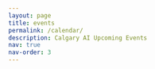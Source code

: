```yaml
---
layout: page
title: events
permalink: /calendar/
description: Calgary AI Upcoming Events
nav: true
nav-order: 3
---
```

<!-- <script src="https://cdn.jsdelivr.net/npm/@fullcalendar/core@5/main.min.js" referrerpolicy="no-referrer"></script>
<script src="https://cdn.jsdelivr.net/npm/@fullcalendar/daygrid@5/main.js" referrerpolicy="no-referrer"></script>
<script src="https://cdn.jsdelivr.net/npm/@fullcalendar/icalendar@5/main.js" referrerpolicy="no-referrer"></script>
<script src="https://cdn.jsdelivr.net/npm/@fullcalendar/interaction@5/main.js" referrerpolicy="no-referrer"></script> -->
<!-- <script src="https://cdn.jsdelivr.net/npm/fullcalendar@5/main.min.js"></script>
<link rel="stylesheet" href="https://cdn.jsdelivr.net/npm/fullcalendar@5.10.2/main.min.css"> -->

<link href="https://cdn.jsdelivr.net/npm/fullcalendar@5.5.1/main.min.css" rel="stylesheet" />
<script src="https://cdnjs.cloudflare.com/ajax/libs/ical.js/1.5.0/ical.min.js" integrity="sha512-0izBc1upGYnrS1u1MX7QR+sjFIxZWxLVdNI7cUoHHCutDr5ENjuQRZuS+v+3NFNGfwHSrPoHzBzED0rV651tGw==" crossorigin="anonymous" referrerpolicy="no-referrer"></script>
<script src="https://cdn.jsdelivr.net/npm/fullcalendar@5.5.1/main.min.js"></script>
<script src="https://cdn.jsdelivr.net/npm/fullcalendar@5.5.1/locales-all.min.js"></script>
<script src="https://cdn.jsdelivr.net/npm/@fullcalendar/icalendar@5.5.1/main.global.min.js"></script>

<script>
document.addEventListener("DOMContentLoaded", function () {
  var calendarEl = document.getElementById("calendar");

  var calendar = new FullCalendar.Calendar(calendarEl, {
    initialView: "dayGridMonth",
    headerToolbar: {
      left: "prev,next today",
      center: "title",
      right: "dayGridMonth,timeGridWeek,timeGridDay",
    },
    // plugins: [DayGridPlugin, iCalendarPlugin],
    events: {
      url: "https://calendar.google.com/calendar/ical/0h136a1ol57kjhjm5oqm0kibao%40group.calendar.google.com/public/basic.ics",
      format: "ics",
    },
  });

  calendar.render();
});
</script>
<div id='calendar'></div>